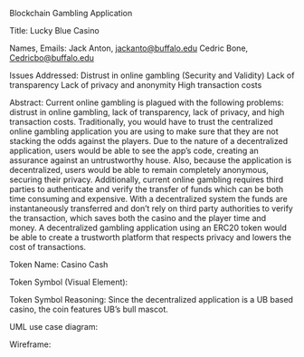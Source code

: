 Blockchain Gambling Application

Title: Lucky Blue Casino

Names, Emails:
Jack Anton,   jackanto@buffalo.edu
Cedric Bone, Cedricbo@buffalo.edu


Issues Addressed: 
Distrust in online gambling (Security and Validity)
Lack of transparency
Lack of privacy and anonymity
High transaction costs 

Abstract:
Current online gambling is plagued with the following problems: distrust in online gambling, lack of transparency, lack of privacy, and high transaction costs. Traditionally, you would have to trust the centralized online gambling application you are using to make sure that they are not stacking the odds against the players. Due to the nature of a decentralized application, users would be able to see the app’s code, creating an assurance against an untrustworthy house.  Also, because the application is decentralized, users would be able to remain completely anonymous, securing their privacy. Additionally, current online gambling requires third parties to authenticate and verify the transfer of funds which can be both time consuming and expensive. With a decentralized system the funds are instantaneously transferred and don’t rely on third party authorities to verify the transaction, which saves both the casino and the player time and money. A decentralized gambling application using an ERC20 token would be able to create a trustworth platform that respects privacy and lowers the cost of transactions.

Token Name: Casino Cash





Token Symbol (Visual Element):



Token Symbol Reasoning:
Since the decentralized application is a UB based casino, the coin features UB’s bull mascot.




UML use case diagram:






























Wireframe:






























































